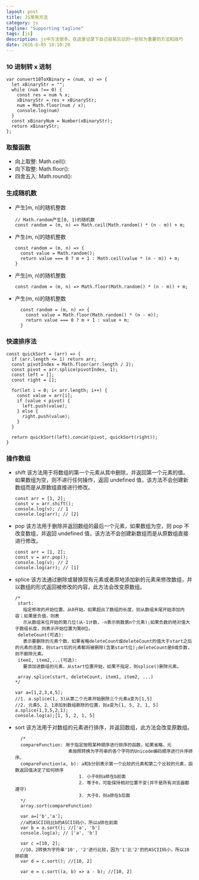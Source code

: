 ```yaml
---
layout: post
title: JS常用方法
category: js
tagline: "Supporting tagline"
tags: [js]
description: js中方法很多，在这里记录下自己容易忘记的一些较为重要的方法和技巧
date: 2016-6-05 18:10:20
---
```


### **10 进制转 x 进制**

```
var convert10ToXBinary = (num, x) => {
  let xBinaryStr = "";
  while (num !== 0) {
    const res = num % x;
    xBinaryStr = res + xBinaryStr;
    num = Math.floor(num / x);
    console.log(num)
  }
  const xBinaryNum = Number(xBinaryStr);
  return xBinaryStr;
};

```

### **取整函数**

- 向上取整: Math.ceil():
- 向下取整: Math.floor():
- 四舍五入: Math.round():

### **生成随机数**

- 产生[m, n]的随机整数

  ```
  // Math.random产生[0, 1)的随机数
  const random = (m, n) => Math.ceil(Math.random() * (n - m)) + m;
  ```

- 产生(m, n]的随机整数

  ```
  const random = (m, n) => {
    const value = Math.random();
    return value === 0 ? m + 1 : Math.ceil(value * (n - m)) + m;
  }
  ```

- 产生[m, n)的随机整数

  ```
  const random = (m, n) => Math.floor(Math.random() * (n - m)) + m;
  ```

- 产生(m, n)的随机整数

  ```
    const random = (m, n) => {
      const value = Math.floor(Math.random() * (n - m));
      return value === 0 ? m + 1 : value + m;
    }
  ```

### **快速排序法**

```
const quickSort = (arr) => {
  if (arr.length <= 1) return arr;
  const pivotIndex = Math.floor(arr.length / 2);
  const pivot = arr.splice(pivotIndex, 1);
  const left = [];
  const right = [];

  for(let i = 0; i< arr.length; i++) {
    const value = arr[i];
    if (value < pivot) {
      left.push(value);
    } else {
      right.push(value);
    }
  }

  return quickSort(left).concat(pivot, quickSort(right));
}
```

### **操作数组**

- shift
  该方法用于将数组的第一个元素从其中删除，并返回第一个元素的值。如果数组为空，则不进行任何操作，返回 undefined 值，该方法不会创建新数组而是从原数组直接进行修改。
  ```
  const arr = [1, 2];
  const v = arr.shift();
  console.log(v); // 1
  console.log(arr); // [2]
  ```
- pop
  该方法用于删除并返回数组的最后一个元素，如果数组为空，则 pop 不改变数组，并返回 undefined 值，该方法不会创建新数组而是从原数组直接进行修改。

  ```
  const arr = [1, 2];
  const v = arr.pop();
  console.log(v); // 2
  console.log(arr); // [1]
  ```

- splice
  该方法通过删除或替换现有元素或者原地添加新的元素来修改数组，并以数组的形式返回被修改的内容，此方法会改变原数组。

  ```
  /*
   start:
     指定修改的开始位置，从0开始，如果超出了数组的长度，则从数组末尾开始添加内容；如果是负值，则表
     示从数组末位开始的第几位(从-1计数，-n表示倒数第n个元素);如果负数的绝对值大于数组长度，则表示开始位置为第0位。
   deleteCount(可选):
     表示要删除的元素个数，如果省略deleteCount或deleteCount的值大于start之后的元素的总数，则start后的元素都将被删除(含第start位);deleteCount是0或负数，则不删除元素。
   item1, item2,...(可选):
     要添加进数组的元素，从start位置开始，如果不指定，则splice()删除元素。

   array.splice(start, deleteCount, item1, item2, ...)
  */

  var a=[1,2,3,4,5];
  //1. a.splice(1, 3)从第二个元素开始删除三个元素a变为[1,5]
  //2. 元素5、2、1添加到数组删除的位置，则a变为[1, 5, 2, 1, 5]
  a.splice(1,3,5,2,1);
  console.log(a);[1, 5, 2, 1, 5]
  ```

- sort
  该方法用于对数组的元素进行排序，并返回数组，此方法会改变原数组。

  ```
    /*
    compareFunction: 用于指定按照某种顺序进行排序的函数，如果省略，元
                      素按照转换为字符串的各个字符的Unicode编码顺序进行升序排序。
    compareFunction(a, b): a和b分别表示第一个比较的元素和第二个比较的元素，函数返回值决定了如何排序
                          1. 小于0则a排在b前面
                          2. 等于0，可能保持相对位置不变(并不是所有浏览器都遵守)
                          3. 大于0，则a排在b后面
    */
    array.sort(compareFunction)

    var a=['b','a'];
    //a的ASCII码比b的ASCII码小，所以a排在前面
    var b = a.sort(); //['a', 'b']
    console.log(a); // ['a', 'b']

    var c =[10, 2];
    //10，2转换为字符串'10', '2'进行比较，因为'1'比'2'的的ASCII码小，所以10排前面
    var d = c.sort(); //[10, 2]

    var e = c.sort((a, b) => a - b); //[10, 2]
  ```
